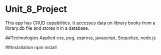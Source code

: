 # Unit_8_Project

This app has CRUD capabilities. It accesses data on library books from a library.db file and stores it in a database. 

##Technologies Applied
css, pug, express, javascript, Sequelize, node.js

##Installation
npm install


